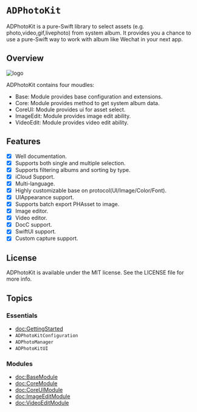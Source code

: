 # ``ADPhotoKit``

ADPhotoKit is a pure-Swift library to select assets (e.g. photo,video,gif,livephoto) from system album. It provides you a chance to use a pure-Swift way to work with album like Wechat in your next app.

## Overview

![logo](logo)

ADPhotoKit contains four moudles:
* Base: Module provides base configuration and extensions.
* Core: Module provides method to get system album data.
* CoreUI: Module provides ui for asset select.
* ImageEdit: Module provides image edit ability.
* VideoEdit: Module provides video edit ability.

## Features

* [x] Well documentation.
* [x] Supports both single and multiple selection.
* [x] Supports filtering albums and sorting by type.
* [x] iCloud Support.
* [x] Multi-language.
* [x] Highly customizable base on protocol(UI/Image/Color/Font).
* [x] UIAppearance support.
* [x] Supports batch export PHAsset to image.
* [x] Image editor.
* [x] Video editor.
* [x] DocC support.
* [x] SwiftUI support.
* [x] Custom capture support.

## License

ADPhotoKit is available under the MIT license. See the LICENSE file for more info.

## Topics

### Essentials

- <doc:GettingStarted>
- ``ADPhotoKitConfiguration``
- ``ADPhotoManager``
- ``ADPhotoKitUI``

### Modules

- <doc:BaseModule>
- <doc:CoreModule>
- <doc:CoreUIModule>
- <doc:ImageEditModule>
- <doc:VideoEditModule>
